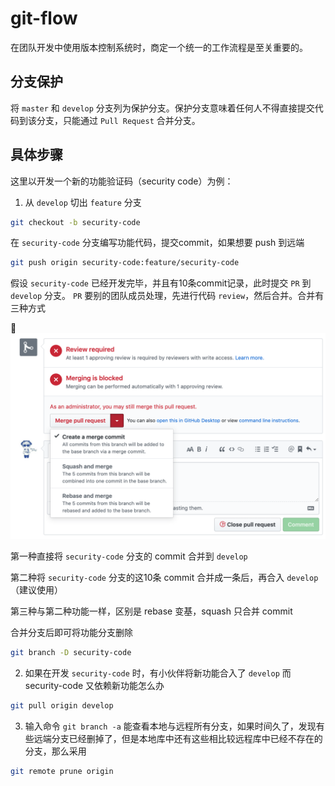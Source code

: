 # git-flow

在团队开发中使用版本控制系统时，商定一个统一的工作流程是至关重要的。

## 分支保护

将 `master` 和 `develop` 分支列为保护分支。保护分支意味着任何人不得直接提交代码到该分支，只能通过 `Pull Request` 合并分支。

## 具体步骤

这里以开发一个新的功能验证码（security code）为例：

1. 从 `develop` 切出 `feature` 分支

```sh
git checkout -b security-code
```

在 `security-code` 分支编写功能代码，提交commit，如果想要 push 到远端

```sh
git push origin security-code:feature/security-code
```

假设 `security-code` 已经开发完毕，并且有10条commit记录，此时提交 `PR` 到 `develop` 分支。 `PR` 要别的团队成员处理，先进行代码 `review`，然后合并。合并有三种方式

<img src='../img/PR.png'>

第一种直接将 `security-code` 分支的 commit 合并到 `develop`

第二种将 `security-code` 分支的这10条 commit 合并成一条后，再合入 `develop`（建议使用）

第三种与第二种功能一样，区别是 rebase 变基，squash 只合并 commit

合并分支后即可将功能分支删除

```sh
git branch -D security-code
```

2. 如果在开发 `security-code` 时，有小伙伴将新功能合入了 `develop` 而 security-code 又依赖新功能怎么办

```sh
git pull origin develop
```

3. 输入命令 `git branch -a` 能查看本地与远程所有分支，如果时间久了，发现有些远端分支已经删掉了，但是本地库中还有这些相比较远程库中已经不存在的分支，那么采用

```sh
git remote prune origin
```
